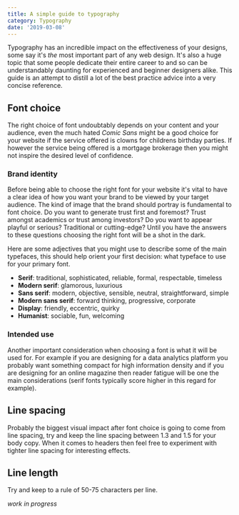 ```yaml
---
title: A simple guide to typography
category: Typography
date: '2019-03-08'
---
```

Typography has an incredible impact on the effectiveness of your designs, some say it's *the* most important part of any web design. It's also a huge topic that some people dedicate their entire career to and so can be understandably daunting for experienced and beginner designers alike. This guide is an attempt to distill a lot of the best practice advice into a very concise reference.

## Font choice

The right choice of font undoubtably depends on your content and your audience, even the much hated _Comic Sans_ might be a good choice for your website if the service offered is clowns for childrens birthday parties. If however the service being offered is a mortgage brokerage then you might not inspire the desired level of confidence.

### Brand identity

Before being able to choose the right font for your website it's vital to have a clear idea of how you want your brand to be viewed by your target audience. The kind of image that the brand should portray is fundamental to font choice. Do you want to generate trust first and foremost? Trust amongst academics or trust among investors? Do you want to appear playful or serious? Traditional or cutting-edge? Until you have the answers to these questions choosing the right font will be a shot in the dark.

Here are some adjectives that you might use to describe some of the main typefaces, this should help orient your first decision: what typeface to use for your primary font.

- **Serif**: traditional, sophisticated, reliable, formal, respectable, timeless
- **Modern serif**: glamorous, luxurious
- **Sans serif**: modern, objective, sensible, neutral, straightforward, simple
- **Modern sans serif**: forward thinking, progressive, corporate
- **Display**: friendly, eccentric, quirky
- **Humanist**: sociable, fun, welcoming

### Intended use

Another important consideration when choosing a font is what it will be used for. For example if you are designing for a data analytics platform you probably want something compact for high information density and if you are designing for an online magazine then reader fatigue will be one the main considerations (serif fonts typically score higher in this regard for example).

## Line spacing

Probably the biggest visual impact after font choice is going to come from line spacing, try and keep the line spacing between 1.3 and 1.5 for your body copy. When it comes to headers then feel free to experiment with tighter line spacing for interesting effects.

## Line length

Try and keep to a rule of 50-75 characters per line.

_work in progress_
